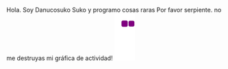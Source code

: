 Hola. Soy Danucosuko Suko y programo cosas raras
Por favor serpiente. no me destruyas mi gráfica de actividad!
![snake gif](https://github.com/danucosukosuko/danucosukosuko/blob/output/github-contribution-grid-snake.gif)
